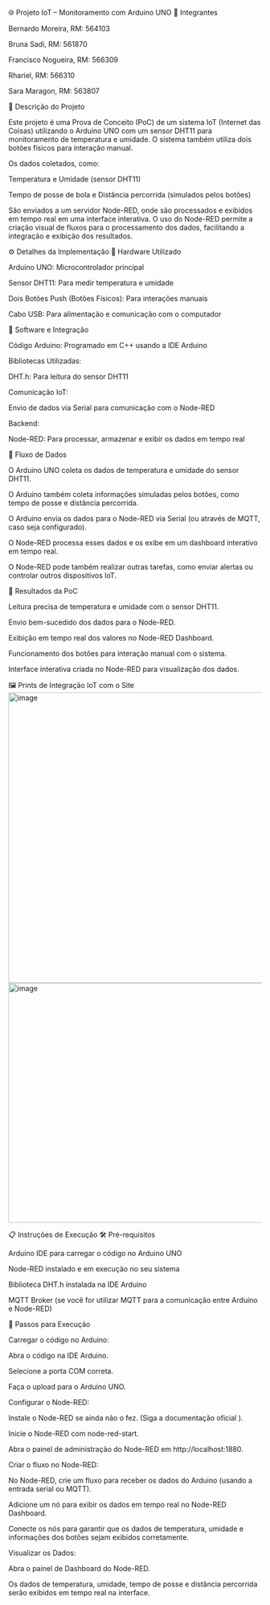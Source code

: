 🌐 Projeto IoT – Monitoramento com Arduino UNO
👥 Integrantes

Bernardo Moreira, RM: 564103

Bruna Sadi, RM: 561870

Francisco Nogueira, RM: 566309

Rhariel, RM: 566310

Sara Maragon, RM: 563807

🧠 Descrição do Projeto

Este projeto é uma Prova de Conceito (PoC) de um sistema IoT (Internet das Coisas) utilizando o Arduino UNO com um sensor DHT11 para monitoramento de temperatura e umidade. O sistema também utiliza dois botões físicos para interação manual.

Os dados coletados, como:

Temperatura e Umidade (sensor DHT11)

Tempo de posse de bola e Distância percorrida (simulados pelos botões)

São enviados a um servidor Node-RED, onde são processados e exibidos em tempo real em uma interface interativa. O uso do Node-RED permite a criação visual de fluxos para o processamento dos dados, facilitando a integração e exibição dos resultados.

⚙️ Detalhes da Implementação
🔌 Hardware Utilizado

Arduino UNO: Microcontrolador principal

Sensor DHT11: Para medir temperatura e umidade

Dois Botões Push (Botões Físicos): Para interações manuais

Cabo USB: Para alimentação e comunicação com o computador

🧩 Software e Integração

Código Arduino: Programado em C++ usando a IDE Arduino

Bibliotecas Utilizadas:

DHT.h: Para leitura do sensor DHT11

Comunicação IoT:

Envio de dados via Serial para comunicação com o Node-RED

Backend:

Node-RED: Para processar, armazenar e exibir os dados em tempo real

🔗 Fluxo de Dados

O Arduino UNO coleta os dados de temperatura e umidade do sensor DHT11.

O Arduino também coleta informações simuladas pelos botões, como tempo de posse e distância percorrida.

O Arduino envia os dados para o Node-RED via Serial (ou através de MQTT, caso seja configurado).

O Node-RED processa esses dados e os exibe em um dashboard interativo em tempo real.

O Node-RED pode também realizar outras tarefas, como enviar alertas ou controlar outros dispositivos IoT.

🔬 Resultados da PoC

Leitura precisa de temperatura e umidade com o sensor DHT11.

Envio bem-sucedido dos dados para o Node-RED.

Exibição em tempo real dos valores no Node-RED Dashboard.

Funcionamento dos botões para interação manual com o sistema.

Interface interativa criada no Node-RED para visualização dos dados.

🖼️ Prints de Integração IoT com o Site
<img width="1190" height="577" alt="image" src="https://github.com/user-attachments/assets/190f9960-30b1-4f22-b8a0-5d2e330506b4" />
<img width="834" height="476" alt="image" src="https://github.com/user-attachments/assets/afc99e8e-a332-40a2-953d-1de77df06bfc" />

📋 Instruções de Execução
🛠️ Pré-requisitos

Arduino IDE para carregar o código no Arduino UNO

Node-RED instalado e em execução no seu sistema

Biblioteca DHT.h instalada na IDE Arduino

MQTT Broker (se você for utilizar MQTT para a comunicação entre Arduino e Node-RED)

🔄 Passos para Execução

Carregar o código no Arduino:

Abra o código na IDE Arduino.

Selecione a porta COM correta.

Faça o upload para o Arduino UNO.

Configurar o Node-RED:

Instale o Node-RED se ainda não o fez. (Siga a documentação oficial
).

Inicie o Node-RED com node-red-start.

Abra o painel de administração do Node-RED em http://localhost:1880.

Criar o fluxo no Node-RED:

No Node-RED, crie um fluxo para receber os dados do Arduino (usando a entrada serial ou MQTT).

Adicione um nó para exibir os dados em tempo real no Node-RED Dashboard.

Conecte os nós para garantir que os dados de temperatura, umidade e informações dos botões sejam exibidos corretamente.

Visualizar os Dados:

Abra o painel de Dashboard do Node-RED.

Os dados de temperatura, umidade, tempo de posse e distância percorrida serão exibidos em tempo real na interface.
